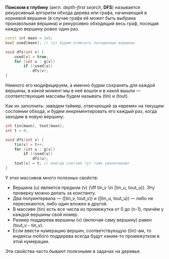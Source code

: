 **Поиском в глубину** (англ. *depth-first search*, **DFS**) называется
рекурсивный алгоритм обхода дерева или графа, начинающий в корневой
вершине (в случае графа её может быть выбрана произвольная вершина) и
рекурсивно обходящий весь граф, посещая каждую вершину ровно один раз.

``` cpp
const int maxn = 1e5;
bool used[maxn]; // тут будем отмечать посещенные вершины

void dfs(int v) {
    used[v] = true;
    for (int u : g[v])
        if (!used[u])
            dfs(v);
}
```

Немного его модифицируем, а именно будем сохранять для каждой вершины, в
какой момент мы в неё вошли и в какой вышли — соответствующие массивы
будем называть \(tin\) и \(tout\).

Как их заполнить: заведем таймер, отвечающий за «время» на текущем
состоянии обхода, и будем инкрементировать его каждый раз, когда
заходим в новую вершину:

``` cpp
int tin[maxn], tout[maxn];
int t = 0;

void dfs(int v) {
    tin[v] = t++;
    for (int u : g[v])
        if (!used[u])
            dfs(u);
    tout[v] = t; // иногда счетчик тут тоже увеличивают
}
```

У этих массивов много полезных свойств:

  - Вершина \(u\) является предком \(v\)
    \(\iff tin_v \in [tin_u, tout_u)\). Эту проверку можно делать за
    константу.
  - Два полуинтервала — \([tin_v, tout_v)\) и \([tin_u, tout_u)\) — либо
    не пересекаются, либо один вложен в другой.
  - В массиве \(tin\) есть все числа из промежутка от 0 до \(n-1\),
    причём у каждой вершины свой номер.
  - Размер поддерева вершины \(v\) (включая саму вершину) равен
    \(tout_v - tin_v\).
  - Если ввести нумерацию вершин, соответствующую \(tin\)-ам, то индексы
    любого поддерева всегда будут каким-то промежутком в этой нумерации.

Эти свойства часто бывают полезными в задачах на деревья.